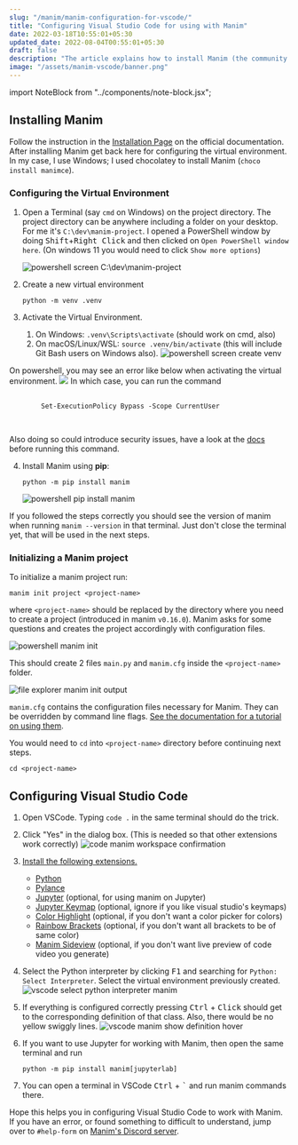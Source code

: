 ```yaml
---
slug: "/manim/manim-configuration-for-vscode/"
title: "Configuring Visual Studio Code for using with Manim"
date: 2022-03-18T10:55:01+05:30
updated_date: 2022-08-04T00:55:01+05:30
draft: false
description: "The article explains how to install Manim (the community edition) and configuring with Visual Studio Code."
image: "/assets/manim-vscode/banner.png"
---
```


import NoteBlock from "../components/note-block.jsx";

## Installing Manim

Follow the instruction in the [Installation Page](https://docs.manim.community/en/stable/installation.html#installing-manim-locally) on the official documentation. After installing Manim get back here for configuring the virtual environment. In my case, I use Windows; I used chocolatey to install Manim (`choco install manimce`). 

### Configuring the Virtual Environment

1. Open a Terminal (say `cmd` on Windows) on the project directory. The project directory can be anywhere including a folder on your desktop. For me it's `C:\dev\manim-project`. I opened a PowerShell window by doing <kbd>Shift</kbd>+<kbd>Right Click</kbd> and then clicked on `Open PowerShell window here`. (On windows 11 you would need to click `Show more options`)

   ![powershell screen C:\dev\manim-project](/assets/manim-vscode/powershell_start_screen.png)

2. Create a new virtual environment
   ```shell
   python -m venv .venv
   ```

3. Activate the Virtual Environment. 

   1. On Windows: `.venv\Scripts\activate` (should work on cmd, also)
   2. On macOS/Linux/WSL: `source .venv/bin/activate` (this will include Git Bash users on Windows also).
   ![powershell screen create venv](/assets/manim-vscode/powershell_install_and_activate_venv.png)

<NoteBlock>
    On powershell, you may see an error like below when activating the virtual environment.
    <img src="/assets/manim-vscode/powershell_set_execution_error.png" />
    In which case, you can run the command 
    <pre className="language-text">
        <code className="language-text">
        Set-ExecutionPolicy Bypass -Scope CurrentUser
        </code>
    </pre>
    Also doing so could introduce security issues, have a look at the <a href="https://docs.microsoft.com/en-us/powershell/module/microsoft.powershell.core/about/about_execution_policies">docs</a> before running this command.
</NoteBlock>

4. Install Manim using **pip**:

   ```shell
   python -m pip install manim
   ```

   ![powershell pip install manim](/assets/manim-vscode/powershell_pip_install_manim_op.png)

If you followed the steps correctly you should see the version of manim when running `manim --version` in that terminal. Just don't close the terminal yet, that will be used in the next steps.

### Initializing a Manim project
To initialize a manim project run:
```shell
manim init project <project-name>
```

where `<project-name>` should be replaced by the directory where you need to create a project (introduced in manim `v0.16.0`). 
Manim asks for some questions and creates the project accordingly with configuration files.

![powershell manim init](/assets/manim-vscode/powershell_manim_init.png)

This should create 2 files `main.py` and `manim.cfg` inside the `<project-name>` folder.

![file explorer manim init output](/assets/manim-vscode/file_explorer_manim_init_op.png)

`manim.cfg` contains the configuration files necessary for Manim. They can be overridden by command line flags. [See the documentation for a tutorial on using them](https://docs.manim.community/en/stable/tutorials/configuration.html).

You would need to `cd` into `<project-name>` directory before continuing next steps.

```shell
cd <project-name>
```



## Configuring Visual Studio Code

1. Open VSCode. Typing `code .` in the same terminal should do the trick.

2. Click "Yes" in the dialog box. (This is needed so that other extensions work correctly)
    ![code manim workspace confirmation](/assets/manim-vscode/code_confirmation.png)
    
3. [Install the following extensions.](https://code.visualstudio.com/docs/editor/extension-marketplace)
    - [Python](https://marketplace.visualstudio.com/items?itemName=ms-python.python)
    - [Pylance](https://marketplace.visualstudio.com/items?itemName=ms-python.vscode-pylance)
    - [Jupyter](https://marketplace.visualstudio.com/items?itemName=ms-toolsai.jupyter) (optional, for using manim on Jupyter)
    - [Jupyter Keymap](https://marketplace.visualstudio.com/items?itemName=ms-toolsai.jupyter-keymap) (optional, ignore if you like visual studio's keymaps)
    - [Color Highlight](https://marketplace.visualstudio.com/items?itemName=naumovs.color-highlight) (optional, if you don't want a color picker for colors)
    - [Rainbow Brackets](https://marketplace.visualstudio.com/items?itemName=2gua.rainbow-brackets) (optional, if you don't want all brackets to be of same color)
    - [Manim Sideview](https://marketplace.visualstudio.com/items?itemName=Rickaym.manim-sideview) (optional, if you don't want live preview of code video you generate)
    
4. Select the Python interpreter by clicking <kbd>F1</kbd> and searching for `Python: Select Interpreter`. Select the virtual environment previously created.
    ![vscode select python interpreter manim](/assets/manim-vscode/code_choose_python.png)
    
5. If everything is configured correctly pressing <kbd>Ctrl</kbd> + <kbd>Click</kbd> should get to the corresponding definition of that class. Also, there would be no yellow swiggly lines.
    ![vscode manim show definition hover](/assets/manim-vscode/vscode_manim_defn.png)

6. If you want to use Jupyter for working with Manim, then open the same terminal and run 
    ```shell
    python -m pip install manim[jupyterlab]
    ```
7. You can open a terminal in VSCode <kbd>Ctrl</kbd> + <kbd>`</kbd> and run manim commands there.




Hope this helps you in configuring Visual Studio Code to work with Manim. If you have an error, or found something to difficult to understand, jump over to `#help-form` on [Manim's Discord server](https://manim.community/discord).
